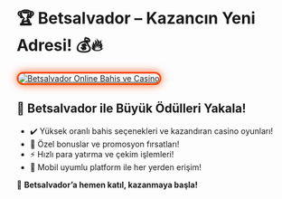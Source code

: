 <h1>🏆 Betsalvador – Kazancın Yeni Adresi! 💰🔥</h1>

<a href="https://cutt.ly/SalvadorLink" title="Betsalvador Online Bahis ve Casino">
  <img src="https://i.ibb.co/BtMhhf6/g-venligiris.jpg" alt="Betsalvador Online Bahis ve Casino" style="max-width: 100%; border: 3px solid #ff4500; border-radius: 15px; box-shadow: 0px 0px 15px rgba(255, 69, 0, 0.8);">
</a>

<h2>🚀 Betsalvador ile Büyük Ödülleri Yakala!</h2>
<ul>
  <li>✔️ Yüksek oranlı bahis seçenekleri ve kazandıran casino oyunları!</li>
  <li>🎁 Özel bonuslar ve promosyon fırsatları!</li>
  <li>⚡️ Hızlı para yatırma ve çekim işlemleri!</li>
  <li>📱 Mobil uyumlu platform ile her yerden erişim!</li>
</ul>

<p>💎 <strong>Betsalvador’a hemen katıl, kazanmaya başla!</strong></p>

<meta name="description" content="Betsalvador ile en iyi bahis oranları ve avantajlı bonus fırsatlarını yakalayın! Hemen üye olun ve kazancınızı artırın!">
